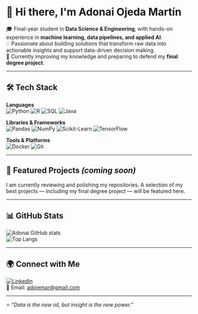 # 👋 Hi there, I'm Adonai Ojeda Martín  

🎓 Final-year student in **Data Science & Engineering**, with hands-on experience in **machine learning, data pipelines, and applied AI**.  
💡 Passionate about building solutions that transform raw data into actionable insights and support data-driven decision making.  
🚀 Currently improving my knowledge and preparing to defend my **final degree project**.  

---

## 🛠️ Tech Stack  

**Languages**  
![Python](https://img.shields.io/badge/Python-3.10-blue?logo=python&logoColor=white)
![R](https://img.shields.io/badge/R-Data%20Science-blue?logo=r&logoColor=white)
![SQL](https://img.shields.io/badge/SQL-Database-orange?logo=postgresql&logoColor=white)
![Java](https://img.shields.io/badge/Java-Programming-red?logo=openjdk&logoColor=white)

**Libraries & Frameworks**  
![Pandas](https://img.shields.io/badge/Pandas-Data%20Analysis-purple?logo=pandas&logoColor=white)
![NumPy](https://img.shields.io/badge/NumPy-Linear%20Algebra-lightblue?logo=numpy&logoColor=white)
![Scikit-Learn](https://img.shields.io/badge/Scikit--Learn-ML-yellow?logo=scikitlearn&logoColor=white)
![TensorFlow](https://img.shields.io/badge/TensorFlow-Deep%20Learning-orange?logo=tensorflow&logoColor=white)

**Tools & Platforms**  
![Docker](https://img.shields.io/badge/Docker-Containers-blue?logo=docker&logoColor=white)
![Git](https://img.shields.io/badge/Git-Version%20Control-red?logo=git&logoColor=white)

---

## 📌 Featured Projects *(coming soon)*  
I am currently reviewing and polishing my repositories. A selection of my best projects — including my final degree project — will be featured here.  

---

## 📊 GitHub Stats  
![Adonai GitHub stats](https://github-readme-stats.vercel.app/api?username=adoojeda&show_icons=true&theme=tokyonight)  
![Top Langs](https://github-readme-stats.vercel.app/api/top-langs/?username=adoojeda&layout=compact&theme=tokyonight)

---

## 🌍 Connect with Me  
[![LinkedIn](https://img.shields.io/badge/LinkedIn-Profile-blue?logo=linkedin&logoColor=white)](https://www.linkedin.com/in/adonai-ojeda-martin)  
📧 Email: [adojemar@gmail.com](mailto:adojemar@gmail.com)  

---

⭐️ *“Data is the new oil, but insight is the new power.”*
